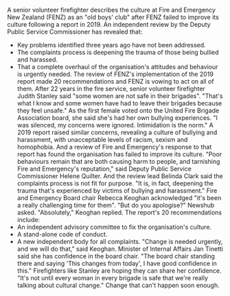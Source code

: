 A senior volunteer firefighter describes the culture at Fire and Emergency New Zealand (FENZ) as an "old boys' club" after FENZ failed to improve its culture following a report in 2019.
An independent review by the Deputy Public Service Commissioner has revealed that:
- Key problems identified three years ago have not been addressed.
- The complaints process is deepening the trauma of those being bullied and harassed.
- That a complete overhaul of the organisation's attitudes and behaviour is urgently needed.
The review of FENZ's implementation of the 2019 report made 20 recommendations and FENZ is vowing to act on all of them.
After 22 years in the fire service, senior volunteer firefighter Judith Stanley said "some women are not safe in their brigades".
"That's what I know and some women have had to leave their brigades because they feel unsafe."
As the first female voted onto the United Fire Brigade Association board, she said she's had her own bullying experiences.
"I was silenced, my concerns were ignored. Intimidation is the norm."
A 2019 report raised similar concerns, revealing a culture of bullying and harassment, with unacceptable levels of racism, sexism and homophobia.
And a review of Fire and Emergency's response to that report has found the organisation has failed to improve its culture.
"Poor behaviours remain that are both causing harm to people, and tarnishing Fire and Emergency's reputation," said Deputy Public Service Commissioner Helene Quilter.
And the review lead Belinda Clark said the complaints process is not fit for purpose.
"It is, in fact, deepening the trauma that's experienced by victims of bullying and harassment."
Fire and Emergency Board chair Rebecca Keoghan acknowledged "it's been a really challenging time for them".
"But do you apologise?" Newshub asked.
"Absolutely," Keoghan replied.
The report's 20 recommendations include:
- An independent advisory committee to fix the organisation's culture.
- A stand-alone code of conduct.
- A new independent body for all complaints.
"Change is needed urgently, and we will do that," said Keoghan.
Minister of Internal Affairs Jan Tinetti said she has confidence in the board chair.
"The board chair standing there and saying 'This changes from today', I have good confidence in this."
Firefighters like Stanley are hoping they can share her confidence.
"It's not until every woman in every brigade is safe that we're really talking about cultural change."
Change that can't happen soon enough.
